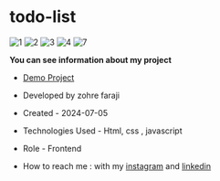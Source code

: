 # todo-list

![1](https://github.com/zohreFaraji/todo-list030415/assets/165832749/f358ef3f-c13d-4b04-bde7-a86c710d5817)
![2](https://github.com/zohreFaraji/todo-list030415/assets/165832749/598c6b01-0edb-42ce-902b-9db859d80175)
![3](https://github.com/zohreFaraji/todo-list030415/assets/165832749/17856194-447d-4d4a-97e2-47775d1a70ed)
![4](https://github.com/zohreFaraji/todo-list030415/assets/165832749/14b0abc8-73e7-47f0-8e28-bca05597d652)
![7](https://github.com/zohreFaraji/todo-list030415/assets/165832749/78dfbb39-67b0-444d-91cc-c2e5fff1f208)

**You can see information about my project**
- [Demo Project](https://zohrefaraji.github.io/todo-list030415/)

- Developed by zohre faraji

- Created - 2024-07-05

- Technologies Used - Html,  css , javascript

- Role - Frontend

- How to reach me : with my [instagram](https://www.instagram.com/zohrefaraji212/) and [linkedin](https://www.linkedin.com/in/zohre-faraji-41822315a/)
